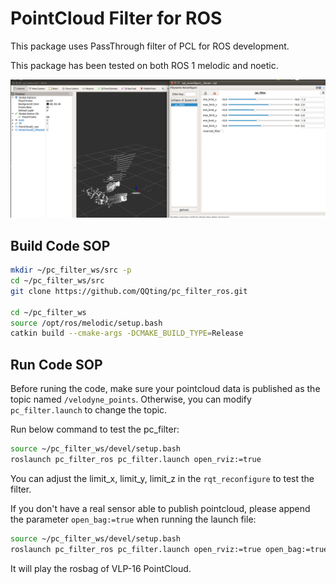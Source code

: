 # PointCloud Filter for ROS

This package uses PassThrough filter of PCL for ROS development.

This package has been tested on both ROS 1 melodic and noetic.

![](resource/pc_filter_ros_screenshot.png)

## Build Code SOP

```bash
mkdir ~/pc_filter_ws/src -p
cd ~/pc_filter_ws/src
git clone https://github.com/QQting/pc_filter_ros.git

cd ~/pc_filter_ws
source /opt/ros/melodic/setup.bash
catkin build --cmake-args -DCMAKE_BUILD_TYPE=Release
```

## Run Code SOP

Before runing the code, make sure your pointcloud data is published as the topic named `/velodyne_points`. Otherwise, you can modify `pc_filter.launch` to change the topic.

Run below command to test the pc_filter:

```bash
source ~/pc_filter_ws/devel/setup.bash
roslaunch pc_filter_ros pc_filter.launch open_rviz:=true
```

You can adjust the limit_x, limit_y, limit_z in the `rqt_reconfigure` to test the filter.

If you don't have a real sensor able to publish pointcloud, please append the parameter `open_bag:=true` when running the launch file:

```bash
source ~/pc_filter_ws/devel/setup.bash
roslaunch pc_filter_ros pc_filter.launch open_rviz:=true open_bag:=true
```

It will play the rosbag of VLP-16 PointCloud.
